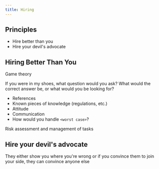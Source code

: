```yaml
---
title: Hiring
---
```


## Principles
- Hire better than you
- Hire your devil's advocate

## Hiring Better Than You
Game theory

If you were in my shoes, what question would you ask? What would the correct answer be, or what would you be looking for?


- References
- Known pieces of knowledge (regulations, etc.)
- Attitude
- Communication
- How would you handle `<worst case>`?

Risk assessment and management of tasks


## Hire your devil's advocate
They either show you where you're wrong or if you convince them to join your side, they can convince anyone else
